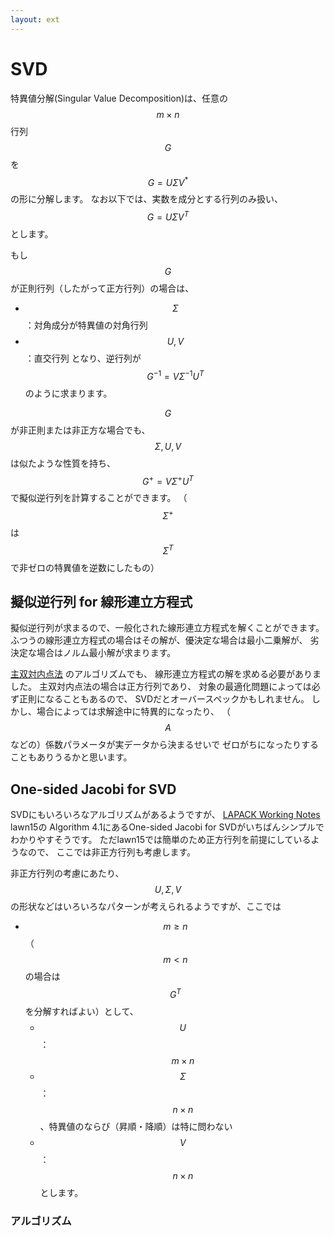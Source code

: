 ```yaml
---
layout: ext
---
```

# SVD

特異値分解(Singular Value Decomposition)は、任意の $$m\times n$$ 行列 $$G$$ を
$$ G = U \Sigma V^* $$ の形に分解します。
なお以下では、実数を成分とする行列のみ扱い、$$ G = U \Sigma V^T $$ とします。

もし $$G$$ が正則行列（したがって正方行列）の場合は、
* $$\Sigma$$ ：対角成分が特異値の対角行列
* $$U,\,V$$ ：直交行列
となり、逆行列が $$G^{-1} = V \Sigma^{-1} U^T$$ のように求まります。

$$G$$ が非正則または非正方な場合でも、$$\Sigma,\,U,\,V$$ は似たような性質を持ち、
$$G^{+} = V \Sigma^{+} U^T$$ で擬似逆行列を計算することができます。
（$$\Sigma^{+}$$ は $$\Sigma^T$$ で非ゼロの特異値を逆数にしたもの）

## 擬似逆行列 for 線形連立方程式

擬似逆行列が求まるので、一般化された線形連立方程式を解くことができます。
ふつうの線形連立方程式の場合はその解が、優決定な場合は最小二乗解が、
劣決定な場合はノルム最小解が求まります。

[主双対内点法](PrimalDualIPM) のアルゴリズムでも、
線形連立方程式の解を求める必要がありました。
主双対内点法の場合は正方行列であり、
対象の最適化問題によっては必ず正則になることもあるので、
SVDだとオーバースペックかもしれません。
しかし、場合によっては求解途中に特異的になったり、
（$$A$$ などの）係数パラメータが実データから決まるせいで
ゼロがちになったりすることもありうるかと思います。

## One-sided Jacobi for SVD

SVDにもいろいろなアルゴリズムがあるようですが、
[LAPACK Working Notes](http://www.netlib.org/lapack/lawns/downloads/) lawn15の
Algorithm 4.1にあるOne-sided Jacobi for SVDがいちばんシンプルでわかりやすそうです。
ただlawn15では簡単のため正方行列を前提にしているようなので、
ここでは非正方行列も考慮します。

非正方行列の考慮にあたり、
$$U,\,\Sigma,\,V$$ の形状などはいろいろなパターンが考えられるようですが、ここでは
* $$m \ge n$$（$$m \lt n$$ の場合は$$G^T$$を分解すればよい）として、
    * $$U$$ ： $$m \times n$$
    * $$\Sigma$$ ： $$n \times n$$、特異値のならび（昇順・降順）は特に問わない
    * $$V$$ ： $$n \times n$$
とします。

### アルゴリズム

